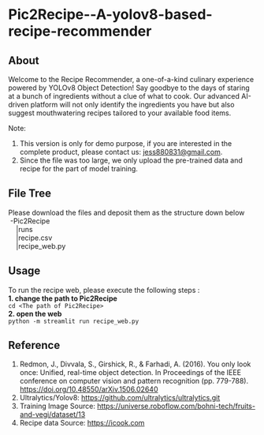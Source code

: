 # Pic2Recipe--A-yolov8-based-recipe-recommender

## About 
Welcome to the Recipe Recommender, a one-of-a-kind culinary experience powered by YOLOv8 Object Detection! Say goodbye to the days of staring at a bunch of ingredients without a clue of what to cook. Our advanced AI-driven platform will not only identify the ingredients you have but also suggest mouthwatering recipes tailored to your available food items.

Note:
1. This version is only for demo purpose, if you are interested in the complete product, please contact us: jess880831@gmail.com.
2. Since the file was too large, we only upload the pre-trained data and recipe for the part of model training.

## File Tree
Please download the files and deposit them as the structure down below<br>
&nbsp;-Pic2Recipe  
&nbsp;&nbsp;&nbsp;&nbsp;|runs  
&nbsp;&nbsp;&nbsp;&nbsp;|recipe.csv  
&nbsp;&nbsp;&nbsp;&nbsp;|recipe_web.py

## Usage
To run the recipe web, please execute the following steps :  
**1. change the path to Pic2Recipe**  
`cd <The path of Pic2Recipe>`  
**2. open the web**  
`python -m streamlit run recipe_web.py`  

## Reference
1. Redmon, J., Divvala, S., Girshick, R., & Farhadi, A. (2016). You only look once: Unified, real-time object detection. In Proceedings of the IEEE conference on computer vision and pattern recognition (pp. 779-788). 
https://doi.org/10.48550/arXiv.1506.02640
2. Ultralytics/Yolov8: https://github.com/ultralytics/ultralytics.git
3. Training Image Source: https://universe.roboflow.com/bohni-tech/fruits-and-vegi/dataset/13
4. Recipe data Source: https://icook.com
